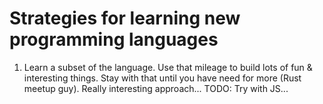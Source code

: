 # Strategies for learning new programming languages


1. Learn a subset of the language. Use that mileage to build lots of fun &
   interesting things. Stay with that until you have need for more (Rust meetup
   guy). Really interesting approach... TODO: Try with JS...
